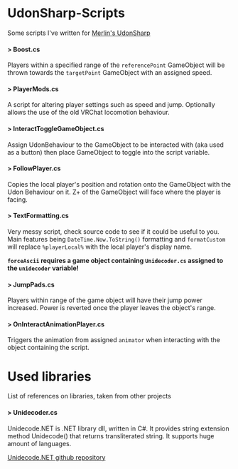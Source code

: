 # UdonSharp-Scripts

Some scripts I've written for [Merlin's UdonSharp](https://github.com/Merlin-san/UdonSharp)


#### > Boost.cs

Players within a specified range of the `referencePoint` GameObject will be thrown towards the `targetPoint` GameObject with an assigned speed. 


#### > PlayerMods.cs

A script for altering player settings such as speed and jump. Optionally allows the use of the old VRChat locomotion behaviour.                                                            


#### > InteractToggleGameObject.cs

Assign UdonBehaviour to the GameObject to be interacted with (aka used as a button) then place GameObject to toggle into the script variable.


#### > FollowPlayer.cs

Copies the local player's position and rotation onto the GameObject with the Udon Behaviour on it. Z+ of the GameObject will face where the player is facing.


#### > TextFormatting.cs

Very messy script, check source code to see if it could be useful to you. Main features being `DateTime.Now.ToString()` formatting and `formatCustom` will replace `%playerLocal%` with the local player's display name.

**`forceAscii` requires a game object containing `Unidecoder.cs` assigned to the `unidecoder` variable!**


#### > JumpPads.cs

Players within range of the game object will have their jump power increased. Power is reverted once the player leaves the object's range.


#### > OnInteractAnimationPlayer.cs

Triggers the animation from assigned `animator` when interacting with the object containing the script.


# Used libraries

List of references on libraries, taken from other projects


#### > Unidecoder.cs

Unidecode.NET is .NET library dll, written in C#. It provides string extension method Unidecode() that returns transliterated string. It supports huge amount of languages.

[Unidecode.NET github repository](https://github.com/thecoderok/Unidecode.NET)